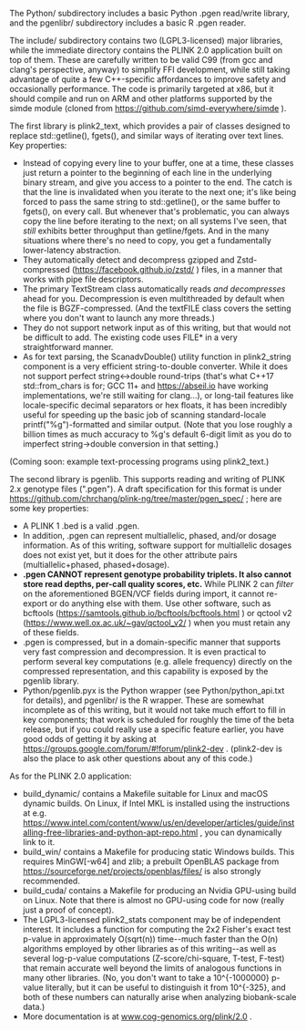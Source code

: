 The Python/ subdirectory includes a basic Python .pgen read/write library, and
the pgenlibr/ subdirectory includes a basic R .pgen reader.

The include/ subdirectory contains two (LGPL3-licensed) major libraries, while
the immediate directory contains the PLINK 2.0 application built on top of
them.  These are carefully written to be valid C99 (from gcc and clang's
perspective, anyway) to simplify FFI development, while still taking advantage
of quite a few C++-specific affordances to improve safety and occasionally
performance.  The code is primarily targeted at x86, but it should compile and
run on ARM and other platforms supported by the simde module (cloned from
https://github.com/simd-everywhere/simde ).

The first library is plink2_text, which provides a pair of classes designed to
replace std::getline(), fgets(), and similar ways of iterating over text lines.
Key properties:
* Instead of copying every line to your buffer, one at a time, these classes
  just return a pointer to the beginning of each line in the underlying binary
  stream, and give you access to a pointer to the end.  The catch is that the
  line is invalidated when you iterate to the next one; it's like being forced
  to pass the same string to std::getline(), or the same buffer to fgets(), on
  every call.  But whenever that's problematic, you can always copy the line
  before iterating to the next; on all systems I've seen, that *still* exhibits
  better throughput than getline/fgets.  And in the many situations where
  there's no need to copy, you get a fundamentally lower-latency abstraction.
* They automatically detect and decompress gzipped and Zstd-compressed
  (https://facebook.github.io/zstd/ ) files, in a manner that works with pipe
  file descriptors.
* The primary TextStream class automatically reads *and decompresses* ahead for
  you.  Decompression is even multithreaded by default when the file is
  BGZF-compressed.  (And the textFILE class covers the setting where you don't
  want to launch any more threads.)
* They do not support network input as of this writing, but that would not be
  difficult to add.  The existing code uses FILE* in a very straightforward
  manner.
* As for text parsing, the ScanadvDouble() utility function in plink2_string
  component is a very efficient string-to-double converter.  While it does not
  support perfect string<->double round-trips (that's what C++17
  std::from_chars is for; GCC 11+ and https://abseil.io have working
  implementations, we're still waiting for clang...), or long-tail features
  like locale-specific decimal separators or hex floats, it has been incredibly
  useful for speeding up the basic job of scanning standard-locale
  printf("%g")-formatted and similar output.  (Note that you lose roughly a
  billion times as much accuracy to %g's default 6-digit limit as you do to
  imperfect string->double conversion in that setting.)

(Coming soon: example text-processing programs using plink2_text.)

The second library is pgenlib.  This supports reading and writing of PLINK 2.x
genotype files (".pgen").  A draft specification for this format is under
https://github.com/chrchang/plink-ng/tree/master/pgen_spec/ ; here are some key
properties:
* A PLINK 1 .bed is a valid .pgen.
* In addition, .pgen can represent multiallelic, phased, and/or dosage
  information.  As of this writing, software support for multiallelic dosages
  does not exist yet, but it does for the other attribute pairs
  (multiallelic+phased, phased+dosage).
* **.pgen CANNOT represent genotype probability triplets.  It also cannot store
  read depths, per-call quality scores, etc.**  While PLINK 2 can *filter* on
  the aforementioned BGEN/VCF fields during import, it cannot re-export or do
  anything else with them.  Use other software, such as bcftools
  (https://samtools.github.io/bcftools/bcftools.html ) or qctool v2
  (https://www.well.ox.ac.uk/~gav/qctool_v2/ ) when you must retain any of
  these fields.
* .pgen is compressed, but in a domain-specific manner that supports very fast
  compression and decompression.  It is even practical to perform several key
  computations (e.g. allele frequency) directly on the compressed
  representation, and this capability is exposed by the pgenlib library.
* Python/pgenlib.pyx is the Python wrapper (see Python/python_api.txt for
  details), and pgenlibr/ is the R wrapper.  These are somewhat incomplete as
  of this writing, but it would not take much effort to fill in key components;
  that work is scheduled for roughly the time of the beta release, but if you
  could really use a specific feature earlier, you have good odds of getting it
  by asking at https://groups.google.com/forum/#!forum/plink2-dev .
  (plink2-dev is also the place to ask other questions about any of this code.)

As for the PLINK 2.0 application:
* build_dynamic/ contains a Makefile suitable for Linux and macOS dynamic
  builds.  On Linux, if Intel MKL is installed using the instructions at e.g.
  https://www.intel.com/content/www/us/en/developer/articles/guide/installing-free-libraries-and-python-apt-repo.html ,
  you can dynamically link to it.
* build_win/ contains a Makefile for producing static Windows builds.  This
  requires MinGW[-w64] and zlib; a prebuilt OpenBLAS package from
  https://sourceforge.net/projects/openblas/files/ is also strongly
  recommended.
* build_cuda/ contains a Makefile for producing an Nvidia GPU-using build on
  Linux.  Note that there is almost no GPU-using code for now (really just a
  proof of concept).
* The LGPL3-licensed plink2_stats component may be of independent interest.  It
  includes a function for computing the 2x2 Fisher's exact test p-value in
  approximately O(sqrt(n)) time--much faster than the O(n) algorithms employed
  by other libraries as of this writing--as well as several log-p-value
  computations (Z-score/chi-square, T-test, F-test) that remain accurate well
  beyond the limits of analogous functions in many other libraries.  (No, you
  don't want to take a 10^{-1000000} p-value literally, but it can be useful to
  distinguish it from 10^{-325}, and both of these numbers can naturally arise
  when analyzing biobank-scale data.)
* More documentation is at www.cog-genomics.org/plink/2.0 .
